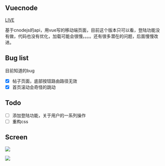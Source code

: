 ## Vuecnode

[LIVE](http://zt.yzz1995.cn)

基于cnodejs的api，用vue写的移动端页面，目前这个版本只可以看，登陆功能没有做，代码也没有优化，加载可能会很慢。。。。还有很多潜在的问题，后面慢慢改进。

## Bug list

目前知道的bug

- [x] 帖子页面，底部按钮路由路径无效
- [x] 首页滚动会奇怪的跳动

## Todo

- [ ] 添加登陆功能，关于用户的一系列操作
- [ ] 重构css

## Screen

![](http://7xp1k3.com1.z0.glb.clouddn.com/IMG_1008.PNG)

![](http://7xp1k3.com1.z0.glb.clouddn.com/IMG_1009.PNG)
